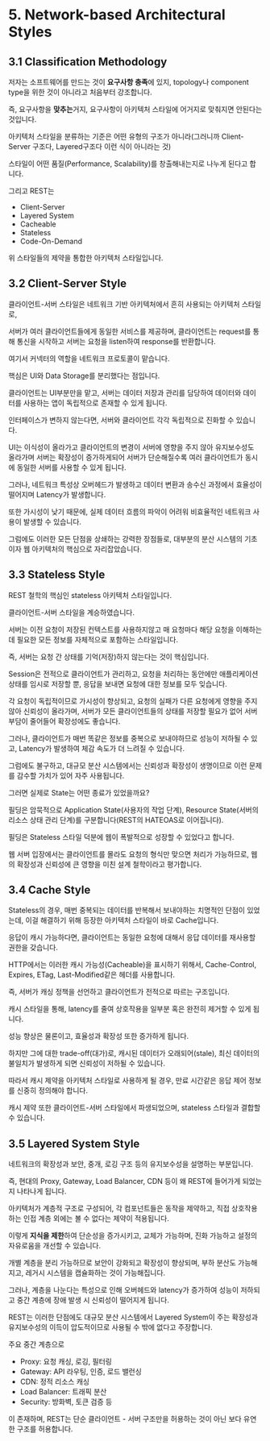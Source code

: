 # 5. Network-based Architectural Styles

## 3.1 Classification Methodology

저자는 소프트웨어를 만드는 것이 **요구사항 충족**에 있지, topology나 component type을 위한 것이 아니라고 처음부터 강조합니다.

즉, 요구사항을 **맞추는**거지, 요구사항이 아키텍처 스타일에 어거지로 맞춰지면 안된다는 것입니다.

아키텍처 스타일을 분류하는 기준은 어떤 유형의 구조가 아니라(그러니까 Client-Server 구조다, Layered구조다 이런 식이 아니라는 것)

스타일이 어떤 품질(Performance, Scalability)를 창출해내는지로 나누게 된다고 합니다.

그리고 REST는

  - Client-Server
  - Layered System
  - Cacheable
  - Stateless
  - Code-On-Demand

위 스타일들의 제약을 통합한 아키텍처 스타일입니다.

## 3.2 Client-Server Style

클라이언트-서버 스타일은 네트워크 기반 아키텍처에서 흔히 사용되는 아키텍처 스타일로,

서버가 여러 클라이언트들에게 동일한 서비스를 제공하며, 클라이언트는 request를 통해 통신을 시작하고 서버는 요청을 listen하여 response를 반환합니다.

여기서 커넥터의 역할을 네트워크 프로토콜이 맡습니다.

핵심은 UI와 Data Storage를 분리했다는 점입니다.

클라이언트는 UI부분만을 맡고, 서버는 데이터 저장과 관리를 담당하여 데이터와 데이터를 사용하는 앱이 독립적으로 존재할 수 있게 됩니다.

인터페이스가 변하지 않는다면, 서버와 클라이언트 각각 독립적으로 진화할 수 있습니다.

UI는 이식성이 올라가고 클라이언트의 변경이 서버에 영향을 주지 않아 유지보수성도 올라가며 서버는 확장성이 증가하게되어 서버가 단순해질수록 여러 클라이언트가 동시에 동일한 서버를 사용할 수 있게 됩니다.

그러나, 네트워크 특성상 오버헤드가 발생하고 데이터 변환과 송수신 과정에서 효율성이 떨어지며 Latency가 발생합니다.

또한 가시성이 낮기 때문에, 실제 데이터 흐름의 파악이 어려워 비효율적인 네트워크 사용이 발생할 수 있습니다.

그럼에도 이러한 모든 단점을 상쇄하는 강력한 장점들로, 대부분의 분산 시스템의 기초이자 웹 아키텍처의 핵심으로 자리잡았습니다.

## 3.3 Stateless Style

REST 철학의 핵심인 stateless 아키텍처 스타일입니다.

클라이언트-서버 스타일을 계승하였습니다.

서버는 이전 요청이 저장된 컨텍스트를 사용하지않고 매 요청마다 해당 요청을 이해하는데 필요한 모든 정보를 자체적으로 포함하는 스타일입니다.

즉, 서버는 요청 간 상태를 기억(저장)하지 않는다는 것이 핵심입니다.

Session은 전적으로 클라이언트가 관리하고, 요청을 처리하는 동안에만 애플리케이션 상태를 임시로 저장할 뿐, 응답을 보내면 요청에 대한 정보를 모두 잊습니다.

각 요청이 독립적이므로 가시성이 향상되고, 요청의 실패가 다른 요청에게 영향을 주지 않아 신뢰성이 올라가며, 서버가 모든 클라이언트들의 상태를 저장할 필요가 없어 서버 부담이 줄어들어 확장성에도 좋습니다.

그러나, 클라이언트가 매번 똑같은 정보를 중복으로 보내야하므로 성능이 저하될 수 있고, Latency가 발생하여 체감 속도가 더 느려질 수 있습니다.

그럼에도 불구하고, 대규모 분산 시스템에서는 신뢰성과 확장성이 생명이므로 이런 문제를 감수할 가치가 있어 자주 사용됩니다.

그러면 실제로 State는 어떤 종료가 있었을까요?

필딩은 암묵적으로 Application State(사용자의 작업 단계), Resource State(서버의 리소스 상태 관리 단계)를 구분합니다(REST의 HATEOAS로 이어집니다).

필딩은 Stateless 스타일 덕분에 웹이 폭발적으로 성장할 수 있었다고 합니다.

웹 서버 입장에서는 클라이언트를 몰라도 요청의 형식만 맞으면 처리가 가능하므로, 웹의 확장성과 신뢰성에 큰 영향을 미친 설계 철학이라고 평가합니다.

## 3.4 Cache Style

Stateless의 경우, 매번 중복되는 데이터를 반복해서 보내야하는 치명적인 단점이 있었는데, 이걸 해결하기 위해 등장한 아키텍처 스타일이 바로 Cache입니다.

응답이 캐시 가능하다면, 클라이언트는 동일한 요청에 대해서 응답 데이터를 재사용할 권한을 갖습니다.

HTTP에서는 이러한 캐시 가능성(Cacheable)을 표시하기 위해서, Cache-Control, Expires, ETag, Last-Modified같은 헤더를 사용합니다.

즉, 서버가 캐싱 정책을 선언하고 클라이언트가 전적으로 따르는 구조입니다.

캐시 스타일을 통해, latency를 줄여 상호작용을 일부분 혹은 완전히 제거할 수 있게 됩니다.

성능 향상은 물론이고, 효율성과 확장성 또한 증가하게 됩니다.

하지만 그에 대한 trade-off(대가)로, 캐시된 데이터가 오래되어(stale), 최신 데이터의 불일치가 발생하게 되면 신뢰성이 저하될 수 있습니다.

따라서 캐시 제약을 아키텍처 스타일로 사용하게 될 경우, 만료 시간같은 응답 제어 정보를 신중히 정의해야 합니다.

캐시 제약 또한 클라이언트-서버 스타일에서 파생되었으며, stateless 스타일과 결합할 수 있습니다.

## 3.5 Layered System Style

네트워크의 확장성과 보안, 중개, 로깅 구조 등의 유지보수성을 설명하는 부분입니다.

즉, 현대의 Proxy, Gateway, Load Balancer, CDN 등이 왜 REST에 들어가게 되었는지 나타나게 됩니다.

아키텍처가 계층적 구조로 구성되어, 각 컴포넌트들은 동작을 제약하고, 직접 상호작용하는 인접 계층 외에는 볼 수 없다는 제약이 적용됩니다.

이렇게 **지식을 제한**하여 단순성을 증가시키고, 교체가 가능하며, 진화 가능하고 설정의 자유로움을 개선할 수 있습니다.

개별 계층을 분리 가능하므로 보안이 강화되고 확장성이 향상되며, 부하 분산도 가능해지고, 레거시 시스템을 캡슐화하는 것이 가능해집니다.

그러나, 계층을 나눈다는 특성으로 인해 오버헤드와 latency가 증가하여 성능이 저하되고 중간 계층에 장애 발생 시 신뢰성이 떨어지게 됩니다.

REST는 이러한 단점에도 대규모 분산 시스템에서 Layered System이 주는 확장성과 유지보수성의 이득이 압도적이므로 사용될 수 밖에 없다고 주장합니다.

주요 중간 계층으로

  - Proxy: 요청 캐싱, 로깅, 필터링
  - Gateway: API 라우팅, 인증, 로드 밸런싱
  - CDN: 정적 리소스 캐싱
  - Load Balancer: 트래픽 분산
  - Security: 방화벽, 토큰 검증 등

이 존재하며, REST는 단순 클라이언트 - 서버 구조만을 허용하는 것이 아닌 보다 유연한 구조를 허용합니다.

